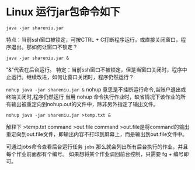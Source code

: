 # Linux 运行jar包命令如下

`java -jar shareniu.jar`

特点：当前ssh窗口被锁定，可按CTRL + C打断程序运行，或直接关闭窗口，程序退出。那如何让窗口不锁定？

`java -jar shareniu.jar &`

"&"代表在后台运行。
特定：当前ssh窗口不被锁定，但是当窗口关闭时，程序中止运行。继续改进，如何让窗口关闭时，程序仍然运行？

`nohup java -jar shareniu.jar &`
nohup 意思是不挂断运行命令,当账户退出或终端关闭时,程序仍然运行
当用 nohup 命令执行作业时，缺省情况下该作业的所有输出被重定向到nohup.out的文件中，除非另外指定了输出文件。

`nohup java -jar shareniu.jar >temp.txt &`

解释下 >temp.txt command >out.file
command >out.file是将command的输出重定向到out.file文件，即输出内容不打印到屏幕上，而是输出到out.file文件中。

可通过jobs命令查看后台运行任务
`jobs`
那么就会列出所有后台执行的作业，并且每个作业前面都有个编号。
如果想将某个作业调回前台控制，只需要 fg + 编号即可。